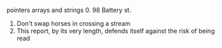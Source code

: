 pointers arrays and strings
0. 98 Battery st.
1. Don't swap horses in crossing a stream
2. This report, by its very length, defends itself against the risk of being read
